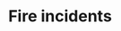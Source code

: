 ---
schema: default
title: Fire incidents
organization: Perth and Kinross Council
notes: By 2011 Intermediate Zones, sorted by accidental and non-accidental fires. Derived from statistics.gov.scot under the Open Government Licence v3.0
resources:

  - name: Fire incidents CSV
  - url: https://data.pkc.gov.uk/dataset/c2c06f56-668f-4b26-b49d-8370f0a16d85/resource/4c5e3768-380e-4673-a4d3-7a0a2330dc41/download/f71b5650-b357-4b49-b21e-44198834574d.csv
  - format: CSV

license: Open Government Licence 3.0 (United Kingdom)
category:

  - fire

  - public safety


  - 

maintainer: Tim Wisniewski
maintainer_email: tim@timwis.com
---